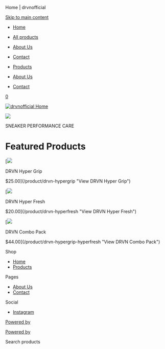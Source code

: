 Home | drvnofficial


[Skip to main content](#main)

* [Home](/)
* [All products](/products)
* [About Us](/about-us "View About Us")
* [Contact](/contact)

* [Products](/products)
* [About Us](/about-us "View About Us")
* [Contact](/contact)

[0](/cart)

[![drvnofficial Home](https://assets.bigcartel.com/theme_images/135794616/DRVN.png?auto=format&fit=max&h=120)](/ "drvnofficial")


![](https://assets.bigcartel.com/theme_images/137331009/HERO+1.jpg?auto=format&fit=max&w=400)

SNEAKER PERFORMANCE CARE

Featured Products
=================

[![](https://assets.bigcartel.com/product_images/395796369/HYPERGRIP_BOTTLES_LRG.jpg?auto=format&fit=max&w=20)

DRVN Hyper Grip

$25.00](/product/drvn-hypergrip "View DRVN Hyper Grip")

[![](https://assets.bigcartel.com/product_images/395796381/HYPERFRESH_BOTTLES_LRG.jpg?auto=format&fit=max&w=20)

DRVN Hyper Fresh

$20.00](/product/drvn-hyperfresh "View DRVN Hyper Fresh")

[![](https://assets.bigcartel.com/product_images/395874573/DOUBLE_HYPER_BOTTLES_LRG.jpg?auto=format&fit=max&w=20)

DRVN Combo Pack

$44.00](/product/drvn-hypergrip-hyperfresh "View DRVN Combo Pack")



Shop

* [Home](/)
* [Products](/products)



Pages

* [About Us](/about-us "View About Us")
* [Contact](/contact)



Social

* [Instagram](https://instagram.com/drvn.official "Instagram")

[Powered by](https://www.bigcartel.com/?utm_source=bigcartel&utm_medium=storefront&utm_campaign=11172546&utm_term=drvnofficial "Powered by Big Cartel")

[Powered by](https://www.bigcartel.com/?utm_source=bigcartel&utm_medium=storefront&utm_campaign=11172546&utm_term=drvnofficial "Powered by Big Cartel")

Search products